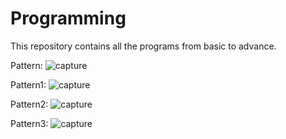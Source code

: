 # Programming
This repository contains all the programs from basic to advance.

Pattern: 
![capture](https://user-images.githubusercontent.com/33577947/49532725-2feb1400-f8e3-11e8-8529-5062aa0fb1e9.PNG)

Pattern1:
![capture](https://user-images.githubusercontent.com/33577947/49532749-3ed1c680-f8e3-11e8-93ae-5fa0c1cc3e40.PNG)

Pattern2:
![capture](https://user-images.githubusercontent.com/33577947/49532773-4b561f00-f8e3-11e8-9327-0c0bb0be1d67.PNG)

Pattern3:
![capture](https://user-images.githubusercontent.com/33577947/49532792-54df8700-f8e3-11e8-9b78-fec57aa9082b.PNG)

